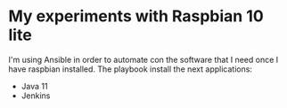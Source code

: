 # My experiments with Raspbian 10 lite

I'm using Ansible in order to automate con the software that I need once I have raspbian installed.
The playbook install the next applications:

- Java 11
- Jenkins
